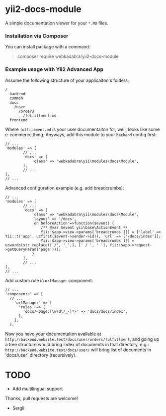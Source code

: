 # yii2-docs-module

A simple documentation viewer for your `*.MD` files.

### Installation via Composer

You can install package with a command:

> composer require webkadabra/yii2-docs-module

### Example usage with Yii2 Advanced App

Assume the following structure of your applicaiton's folders:

```
/
  backend
  common
  docs
    /user
      /orders
        /fulfillment.md
  frontend  
```

Where `fulfillment.md` is your user documentaiton for, well, looks like some e-commerce thing. 
Anyways, add this module to your `backend` config first:

```
// ...
'modules' => [
        // ...
        'docs' => [
            'class' => 'webkadabra\yii\modules\docs\Module',  
        ],
        // ...
],
// ...
```

Advanced configuration example (e.g. add breadcrumbs):

```
// ...
'modules' => [
        // ...
        'docs' => [
            'class' => 'webkadabra\yii\modules\docs\Module',
            'layout' => '/docs',
            'on beforeAction'=>function($event) {
                /** @var $event yii\base\ActionEvent */
                Yii::$app->view->params['breadcrumbs'][] = ['label' => Yii::t('app', ucfirst($event->sender->id)), 'url' => ['/docs/index']];
                Yii::$app->view->params['breadcrumbs'][] = ucwords(str_replace(['/', '_',], [' / ', ' '], Yii::$app->request->getQueryParam('page')));
            }
        ],
        // ...
],
// ...
```

Add custom rule in `urlManager` component:

```
// ...
'components' => [
  // ...
    'urlManager' => [
      'rules' => [
        'docs/<page:[\w\d\/_-]*>' => 'docs/docs/index',
      ],
    ],
  ],
```

Now you have your documentaiton available at `http://backend.website.test/docs/user/orders/fulfillment`, and going up a tree structure would bring index of documents in that directory, e.g.: `http://backend.website.test/docs/user/` will bring list of documents in 'docs/user` directory (recursively). 

# TODO

* Add multilingual support

Thanks, pull requests are welcome!

- Sergii
